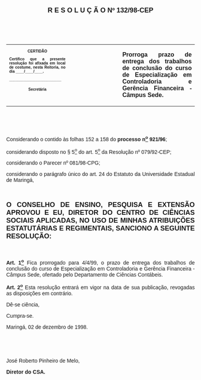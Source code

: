 <BODY>

<B><FONT FACE="Arial" SIZE=4><P ALIGN="CENTER"></P>
<P ALIGN="CENTER">&nbsp;</P>
<P ALIGN="CENTER">R E S O L U &Ccedil; &Atilde; O  Nº 132/98-CEP</P>
</B></FONT><FONT FACE="Arial"><P ALIGN="JUSTIFY"></P>
<P ALIGN="JUSTIFY">&nbsp;</P>
<P ALIGN="JUSTIFY">&nbsp;</P></FONT>
<TABLE CELLSPACING=0 BORDER=0 CELLPADDING=7 WIDTH=596>
<TR><TD WIDTH="33%" VALIGN="TOP">
<B><FONT FACE="Arial" SIZE=1><P ALIGN="CENTER">CERTID&Atilde;O</P>
<P ALIGN="JUSTIFY">   Certifico que a presente resolu&ccedil;&atilde;o foi afixada em local de costume, nesta Reitoria, no dia ____/____/____.</P>
<P ALIGN="JUSTIFY"></P>
<P ALIGN="JUSTIFY">_________________________</P>
<P ALIGN="CENTER">Secret&aacute;ria</B></FONT></TD>
<TD WIDTH="27%" VALIGN="TOP">&nbsp;</TD>
<TD WIDTH="40%" VALIGN="TOP">
<B><FONT FACE="Arial"><P ALIGN="JUSTIFY">Prorroga prazo de entrega dos trabalhos de conclus&atilde;o do curso de Especializa&ccedil;&atilde;o em Controladoria e Ger&ecirc;ncia Financeira - C&acirc;mpus Sede.</B></FONT></TD>
</TR>
</TABLE>

<FONT FACE="Arial"><P ALIGN="JUSTIFY"></P>
<P ALIGN="JUSTIFY">&nbsp;</P>
<P ALIGN="JUSTIFY">&nbsp;</P>
<P ALIGN="JUSTIFY">&#9;Considerando o contido &agrave;s folhas 152 a 158 do <B>processo n<U><SUP>o</U></SUP> 921/96</B>;</P>
<P ALIGN="JUSTIFY">&#9;considerando disposto no § 5<U><SUP>o</U></SUP> do art. 5<U><SUP>o</U></SUP> da Resolu&ccedil;&atilde;o nº 079/92-CEP;</P>
<P ALIGN="JUSTIFY">&#9;considerando o Parecer nº 081/98-CPG;</P>
<P ALIGN="JUSTIFY">&#9;considerando o par&aacute;grafo &uacute;nico do art. 24 do Estatuto da Universidade Estadual de Maring&aacute;,</P>
<P ALIGN="JUSTIFY"></P>
<P ALIGN="JUSTIFY">&nbsp;</P>
</FONT><B><FONT FACE="Arial" SIZE=4><P ALIGN="JUSTIFY">O CONSELHO DE ENSINO, PESQUISA E EXTENS&Atilde;O APROVOU E EU, DIRETOR DO CENTRO DE CI&Ecirc;NCIAS SOCIAIS APLICADAS, NO USO DE MINHAS ATRIBUI&Ccedil;&Otilde;ES ESTATUT&Aacute;RIAS E REGIMENTAIS, SANCIONO A SEGUINTE RESOLU&Ccedil;&Atilde;O:</P>
</B></FONT><FONT FACE="Arial"><P ALIGN="JUSTIFY"></P>
<P ALIGN="JUSTIFY">&nbsp;</P>
<P ALIGN="JUSTIFY">&#9;<B>Art. 1<U><SUP>o</B></U></SUP> Fica prorrogado para 4/4/99, o prazo de entrega dos trabalhos de conclus&atilde;o do curso de Especializa&ccedil;&atilde;o em Controladoria e Ger&ecirc;ncia Financeira - C&acirc;mpus Sede, ofertado pelo Departamento de Ci&ecirc;ncias Cont&aacute;beis. </P>
<P ALIGN="JUSTIFY">&#9;<B>Art. 2<U><SUP>o</B></U></SUP> Esta resolu&ccedil;&atilde;o entrar&aacute; em vigor na data de sua publica&ccedil;&atilde;o, revogadas as disposi&ccedil;&otilde;es em contr&aacute;rio.</P>
<P ALIGN="JUSTIFY">&#9;D&ecirc;-se ci&ecirc;ncia,</P>
<P ALIGN="JUSTIFY">&#9;Cumpra-se.</P>
<P ALIGN="JUSTIFY"></P>
<P ALIGN="JUSTIFY">Maring&aacute;, 02 de dezembro de 1998.</P>
<P ALIGN="JUSTIFY"></P>
<P ALIGN="JUSTIFY">&nbsp;</P>
<P ALIGN="JUSTIFY">&nbsp;</P>
<P ALIGN="JUSTIFY">Jos&eacute; Roberto Pinheiro de Melo,</P>
<B><P ALIGN="JUSTIFY">Diretor do CSA.</P>
<P ALIGN="JUSTIFY"></P></B></FONT></BODY>
